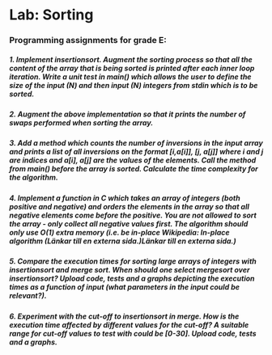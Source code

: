 # Lab: Sorting
### Programming assignments for grade E:

##### 1. Implement insertionsort. Augment the sorting process so that all the content of the array that is being sorted is printed after each inner loop iteration. Write a unit test in main() which allows the user to define the size of the input (N) and then input (N) integers from stdin which is to be sorted.

##### 2. Augment the above implementation so that it prints the number of swaps performed when sorting the array.

##### 3. Add a method which counts the number of inversions in the input array and prints a list of all inversions on the format [i,a[i]], [j, a[j]] where i and j are indices and a[i], a[j] are the values of the elements. Call the method from main() before the array is sorted. Calculate the time complexity for the algorithm.

##### 4. Implement a function in C which takes an array of integers (both positive and negative) and orders the elements in the array so that all negative elements come before the positive. You are not allowed to sort the array - only collect all negative values first. The algorithm should only use O(1) extra memory (i.e. be in-place Wikipedia: In-place algorithm (Länkar till en externa sida.)Länkar till en externa sida.)

##### 5. Compare the execution times for sorting large arrays of integers with insertionsort and merge sort. When should one select mergesort over insertionsort? Upload code, tests and a graphs depicting the execution times as a function of input (what parameters in the input could be relevant?).

##### 6. Experiment with the cut-off to insertionsort in merge. How is the execution time affected by different values for the cut-off? A suitable range for cut-off values to test with could be [0-30]. Upload code, tests and a graphs.
